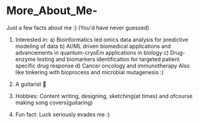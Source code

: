 # More_About_Me-
Just a few facts about me :) (You'd have never guessed)

1) Interested in:
     a) Bioinformatics led omics data analysis for predictive modeling of data
     b) AI/ML driven biomedical applications and advancements in quantum-cryoEm applications in biology
     c) Drug-enzyme testing and biomarkers identification for targeted patient specific drug response
     d) Cancer oncology and immunotherapy
   Also like tinkering with bioprocess and microbial mutagenesis :)

2) A guitarist 🎸
3) Hobbies: Content writing, designing, sketching(at times) and ofcourse making song covers(guitaring)
4) Fun fact: Luck seriously evades me :)
   
